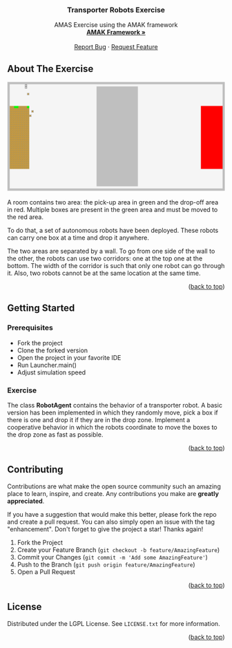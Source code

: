 <!-- Improved compatibility of back to top link: See: https://github.com/othneildrew/Best-README-Template/pull/73 -->
<a name="readme-top"></a>
<!--
*** Thanks for checking out the Best-README-Template. If you have a suggestion
*** that would make this better, please fork the repo and create a pull request
*** or simply open an issue with the tag "enhancement".
*** Don't forget to give the project a star!
*** Thanks again! Now go create something AMAZING! :D
-->



<!-- PROJECT SHIELDS -->
<!--
*** I'm using markdown "reference style" links for readability.
*** Reference links are enclosed in brackets [ ] instead of parentheses ( ).
*** See the bottom of this document for the declaration of the reference variables
*** for contributors-url, forks-url, etc. This is an optional, concise syntax you may use.
*** https://www.markdownguide.org/basic-syntax/#reference-style-links
-->



<!-- PROJECT LOGO -->
<br />
<div align="center">

<h3 align="center">Transporter Robots Exercise</h3>

  <p align="center">
    AMAS Exercise using the AMAK framework
    <br />
    <a href="https://github.com/alexandreprl/amak"><strong>AMAK Framework »</strong></a>
    <br />
    <br />
    <a href="https://github.com/alexandreprl/amak-exercise-transporter-robots/issues">Report Bug</a>
    ·
    <a href="https://github.com/alexandreprl/amak-exercise-transporter-robots/issues">Request Feature</a>
  </p>
</div>



<!-- ABOUT THE PROJECT -->
## About The Exercise
![Screenshot](https://github.com/alexandreprl/amak-exercise-transporter-robots/blob/main/preview.png?raw=true)

A room contains two area: the pick-up area in green and the drop-off area in red. Multiple boxes are present in the green area and must be moved to the red area.

To do that, a set of autonomous robots have been deployed. These robots can carry one box at a time and drop it anywhere.

The two areas are separated by a wall. To go from one side of the wall to the other, the robots can use two corridors: one at the top one at the bottom. The width of the corridor is such that only one robot can go through it. Also, two robots cannot be at the same location at the same time.

<p align="right">(<a href="#readme-top">back to top</a>)</p>

<!-- GETTING STARTED -->
## Getting Started

### Prerequisites

* Fork the project
* Clone the forked version
* Open the project in your favorite IDE
* Run Launcher.main()
* Adjust simulation speed

### Exercise

The class __RobotAgent__ contains the behavior of a transporter robot. A basic version has been implemented in which they randomly move, pick a box if there is one and drop it if they are in the drop zone.
Implement a cooperative behavior in which the robots coordinate to move the boxes to the drop zone as fast as possible.


<p align="right">(<a href="#readme-top">back to top</a>)</p>



<!-- CONTRIBUTING -->
## Contributing

Contributions are what make the open source community such an amazing place to learn, inspire, and create. Any contributions you make are **greatly appreciated**.

If you have a suggestion that would make this better, please fork the repo and create a pull request. You can also simply open an issue with the tag "enhancement".
Don't forget to give the project a star! Thanks again!

1. Fork the Project
2. Create your Feature Branch (`git checkout -b feature/AmazingFeature`)
3. Commit your Changes (`git commit -m 'Add some AmazingFeature'`)
4. Push to the Branch (`git push origin feature/AmazingFeature`)
5. Open a Pull Request

<p align="right">(<a href="#readme-top">back to top</a>)</p>



<!-- LICENSE -->
## License

Distributed under the LGPL License. See `LICENSE.txt` for more information.

<p align="right">(<a href="#readme-top">back to top</a>)</p>





